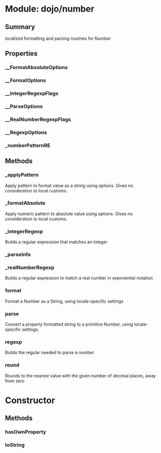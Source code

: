 # Module: dojo/number

## Summary

localized formatting and parsing routines for Number
## Properties

### __FormatAbsoluteOptions


### __FormatOptions


### __IntegerRegexpFlags


### __ParseOptions


### __RealNumberRegexpFlags


### __RegexpOptions


### _numberPatternRE


## Methods

### _applyPattern
Apply pattern to format value as a string using options. Gives no
consideration to local customs.

### _formatAbsolute
Apply numeric pattern to absolute value using options. Gives no
consideration to local customs.

### _integerRegexp
Builds a regular expression that matches an integer

### _parseInfo


### _realNumberRegexp
Builds a regular expression to match a real number in exponential
notation

### format
Format a Number as a String, using locale-specific settings

### parse
Convert a properly formatted string to a primitive Number, using
locale-specific settings.

### regexp
Builds the regular needed to parse a number

### round
Rounds to the nearest value with the given number of decimal places, away from zero

# Constructor

## Methods

### hasOwnProperty


### toString


